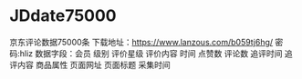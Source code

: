 # JDdate75000
京东评论数据75000条
下载地址：https://www.lanzous.com/b059tj6hg/  密码:hliz
数据字段：会员	级别	评价星级	评价内容	时间	点赞数	评论数	追评时间	追评内容	商品属性	页面网址	页面标题	采集时间
